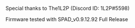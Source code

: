 
Special thanks to The1L2P (Discord ID: 1L2P#5598) 

Firmware tested with SPAD_v0.9.12.92 Full Release
